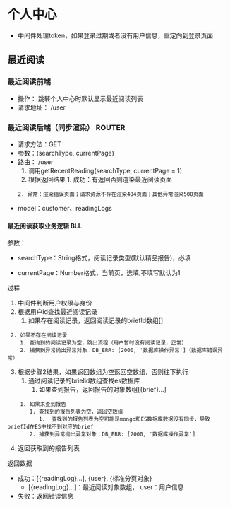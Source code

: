 <!-- 作者：胡铁平
日期：2019-12-8 -->

# 个人中心

<!-- 个人中心，统一的权限判断在哪里？ -->
- 中间件处理token，如果登录过期或者没有用户信息，重定向到登录页面

## 最近阅读

### 最近阅读前端

- 操作： 跳转个人中心时默认显示最近阅读列表
- 请求地址： /user

### 最近阅读后端（同步渲染） ROUTER

- 请求方法：GET
- 参数：(searchType, currentPage)
- 路由： /user
   <!-- 参数对吗？够吗？ -->
    1. 调用getRecentReading(searchType, currentPage = 1)
    2. 根据返回结果
      1. 成功：有返回否则渲染最近阅读页面
       <!-- 2. 无法获得NOT_FOUND -->
      2. 异常：渲染错误页面；请求资源不存在渲染404页面；其他异常渲染500页面

- model：customer、readingLogs

#### 最近阅读获取业务逻辑 BLL

参数：

- searchType：String格式，阅读记录类型(默认精品报告)，必填
<!-- 不填写，默认？ -->
- currentPage：Number格式，当前页，选填,不填写默认为1

过程
<!-- 到底应该在哪里判断权限与身份？ -->
  1. 中间件判断用户权限与身份
  2. 根据用户id查找最近阅读记录
     1. 如果存在阅读记录，返回阅读记录的briefId数组[]
   <!-- 不存在算不算异常？ -->
     2. 如果不存在阅读记录
        1. 查询到的阅读记录为空，跳出流程（用户暂时没有阅读记录，正常）
        2. 捕获到异常抛出异常对象：DB_ERR: [2000, '数据库操作异常']（数据库错误异常）
  3. 根据步骤2结果，如果返回数组为空返回空数组，否则往下执行
     1. 通过阅读记录的brieIid数组查找es数据库
        1. 如果查到报告，返回报告的对象数组[{brief}...]
   <!-- 没有找到数据，可能是什么情况？是否有必要引发异常？ -->
        1. 如果未查到报告
           1. 查找到的报告列表为空，返回空数组
              1.  查找到的报告列表为空可能是mongo和ES数据库数据没有同步，导致briefId在ES中找不到对应的brief
           2. 捕获到异常抛出异常对象：DB_ERR: [2000, '数据库操作异常']
  4. 返回获取到的报告列表

返回数据
<!-- 返回什么内容？readinglog和user是什么意思？ -->
- 成功：[{readingLog}...], {user}, {标准分页对象}
  - [{readingLog}...]：最近阅读对象数组， user：用户信息
- 失败：返回错误信息
